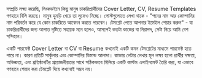 সম্প্রতি লক্ষ্য করেছি, লিংকডইনে কিছু মানুষ চাকরিপ্রার্থীদের Cover Letter, CV, Resume Templates গণহারে বিলি করছে। মানুষ হুমড়ি খেয়ে তা লুফেও নিচ্ছে। পোস্টগুলোতে লেখা থাকে - "পদের নাম আর কোম্পানির নাম পরিবর্তন করে যে কোন চাকরিতে আবেদন করতে পারবেন। টেমপ্লেট পেতে আপনার ইমেইল শেয়ার করুন" - যা চাকরিপ্রার্থীদের জন্য আপাত দৃষ্টিতে সহায়ক মনে হলেও, আসলেই কতটা কাজের বা নিরাপদ, সেটা নিয়ে আমি বেশ সন্দিহান।

একটি পারফেক্ট Cover Letter বা CV বা Resume কখনোই একটি কমন টেমপ্লেটের মাধ্যমে পারফেক্ট হতে পারে না। কারণ প্রতিটি সার্কুলার এবং কোম্পানির ডিমান্ড আলাদা। কাভার লেটার লেখার মূল লক্ষ্য হলো প্রার্থীর দক্ষতা, অভিজ্ঞতা, এবং প্রতিষ্ঠানটির প্রয়োজনীয়তার সাথে সঠিকভাবে মিলিয়ে একটি কাস্টম এলাইনমেন্ট তৈরি করা, যা এভাবে গণহারে শেয়ার করা টেমপ্লেট দিয়ে কখনোই সম্ভব নয়। 


